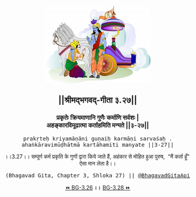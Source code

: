 <center><img src="../../asset/BG.png" alt="#API #bhagavadgitaapi #slok #nodejs #js #api #gitaapi #krishna #hinduism #vedic #ISKCON #shreemadbhagavadgita #technology"/>
<h2>||श्रीमद्‍भगवद्‍-गीता ३.२७||</h2>
<h3>प्रकृतेः क्रियमाणानि गुणैः कर्माणि सर्वशः |<br/>अहङ्कारविमूढात्मा कर्ताहमिति मन्यते ||३-२७||</h3>
<pre>prakṛteḥ kriyamāṇāni guṇaiḥ karmāṇi sarvaśaḥ .<br/>ahaṅkāravimūḍhātmā kartāhamiti manyate ||3-27||</pre>
<p>।।3.27।। सम्पूर्ण कर्म प्रकृति के गुणों द्वारा किये जाते हैं, अहंकार से मोहित हुआ पुरुष,  "मैं कर्ता हूँ"  ऐसा मान लेता है।।</p>
<pre>(Bhagavad Gita, Chapter 3, Shloka 27) || <a href="https://twitter.com/bhagavadgitaapi">@BhagavadGitaApi</a></pre><a href="../../3/26">⏪  BG-3.26</a><b>        ।।        </b><a href="../../3/28">BG-3.28  ⏩</a></center></center>